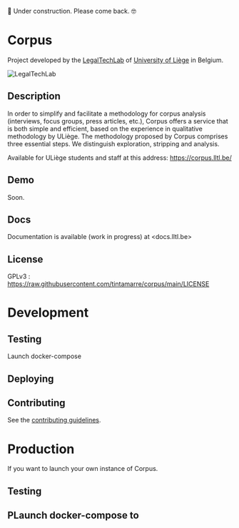 🚧 Under construction. Please come back. 🤓

# Corpus

Project developed by the [LegalTechLab](https://legaltech.uliege.be/) of [University of Liège](https://uliege.be) in Belgium.

![LegalTechLab](https://corpus.lltl.be/storage/legaltech_logo.png)

## Description

In order to simplify and facilitate a methodology for corpus analysis (interviews, focus groups, press articles, etc.), Corpus offers a service that is both simple and efficient, based on the experience in qualitative methodology by ULiège. The methodology proposed by Corpus comprises three essential steps. We distinguish exploration, stripping and analysis.

Available for ULiège students and staff at this address: <https://corpus.lltl.be/>

## Demo
Soon.

## Docs
Documentation is available (work in progress) at <docs.lltl.be>

## License
GPLv3 : <https://raw.githubusercontent.com/tintamarre/corpus/main/LICENSE>

# Development

## Testing

Launch docker-compose

## Deploying

## Contributing
See the [contributing guidelines](https://github.com/tintamarre/corpus/blob/main/CONTRIBUTING.md).

# Production

If you want to launch your own instance of Corpus.

## Testing
## PLaunch docker-compose to 